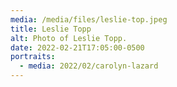 ```yaml
---
media: /media/files/leslie-top.jpeg
title: Leslie Topp
alt: Photo of Leslie Topp.
date: 2022-02-21T17:05:00-0500
portraits:
  - media: 2022/02/carolyn-lazard
---
```

